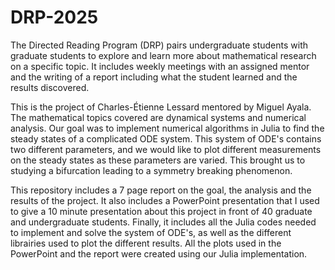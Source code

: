 # DRP-2025
The Directed Reading Program (DRP) pairs undergraduate students with graduate students to explore and learn more about mathematical research on a specific topic. It includes weekly meetings with an assigned mentor and the writing of a report including what the student learned and the results discovered.

This is the project of Charles-Étienne Lessard mentored by Miguel Ayala. The mathematical topics covered are dynamical systems and numerical analysis. Our goal was to implement numerical algorithms in Julia to find the steady states of a complicated ODE system. This system of ODE's contains two different parameters, and we would like to plot different measurements on the steady states as these parameters are varied. This brought us to studying a bifurcation leading to a symmetry breaking phenomenon.

This repository includes a 7 page report on the goal, the analysis and the results of the project. It also includes a PowerPoint presentation that I used to give a 10 minute presentation about this project in front of 40 graduate and undergraduate students. Finally, it includes all the Julia codes needed to implement and solve the system of ODE's, as well as the different librairies used to plot the different results.  All the plots used in the PowerPoint and the report were created using our Julia implementation.



